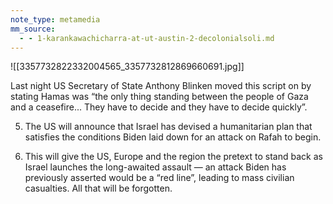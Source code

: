 ```yaml
---
note_type: metamedia
mm_source:
  - - 1-karankawachicharra-at-ut-austin-2-decolonialsoli.md
---
```


![[3357732822332004565_3357732812869660691.jpg]]

Last night US Secretary of State Anthony
Blinken moved this script on by stating Hamas
was “the only thing standing between the
people of Gaza and a ceasefire... They have to
decide and they have to decide quickly”.

5. The US will announce that Israel has devised
a humanitarian plan that satisfies the
conditions Biden laid down for an attack on
Rafah to begin.

6. This will give the US, Europe and the region
the pretext to stand back as Israel launches the
long-awaited assault — an attack Biden has
previously asserted would be a “red line”,
leading to mass civilian casualties. All that will
be forgotten.

